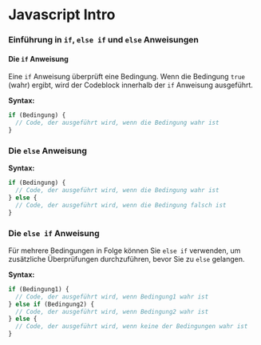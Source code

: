 # Javascript Intro

### Einführung in `if`, `else if` und `else` Anweisungen

#### Die `if` Anweisung
Eine `if` Anweisung überprüft eine Bedingung. Wenn die Bedingung `true` (wahr) ergibt, wird der Codeblock innerhalb der `if` Anweisung ausgeführt.

**Syntax:**

```javascript
if (Bedingung) {
  // Code, der ausgeführt wird, wenn die Bedingung wahr ist
}
```

### Die `else` Anweisung

**Syntax:**

```javascript
if (Bedingung) {
  // Code, der ausgeführt wird, wenn die Bedingung wahr ist
} else {
  // Code, der ausgeführt wird, wenn die Bedingung falsch ist
}
```

### Die `else if` Anweisung

Für mehrere Bedingungen in Folge können Sie `else if` verwenden, um zusätzliche Überprüfungen durchzuführen, bevor Sie zu `else` gelangen.

**Syntax:**

```javascript
if (Bedingung1) {
  // Code, der ausgeführt wird, wenn Bedingung1 wahr ist
} else if (Bedingung2) {
  // Code, der ausgeführt wird, wenn Bedingung2 wahr ist
} else {
  // Code, der ausgeführt wird, wenn keine der Bedingungen wahr ist
}
```